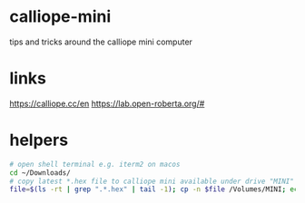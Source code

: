 # calliope-mini
tips and tricks around the calliope mini computer

# links
https://calliope.cc/en
https://lab.open-roberta.org/#

# helpers

```bash
# open shell terminal e.g. iterm2 on macos
cd ~/Downloads/
# copy latest *.hex file to calliope mini available under drive "MINI"
file=$(ls -rt | grep ".*.hex" | tail -1); cp -n $file /Volumes/MINI; echo "copied '$file' to calliope"

```

